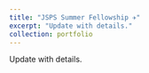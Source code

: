 ```yaml
---
title: "JSPS Summer Fellowship ✈️"
excerpt: "Update with details."
collection: portfolio
---
```


Update with details.

